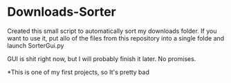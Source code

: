 # Downloads-Sorter

Created this small script to automatically sort my downloads folder. If you want to use it, put allo of the files from this repository into a single folde and launch SorterGui.py

GUI is shit right now, but I will probably finish it later. No promises.


*This is one of my first projects, so It's pretty bad
